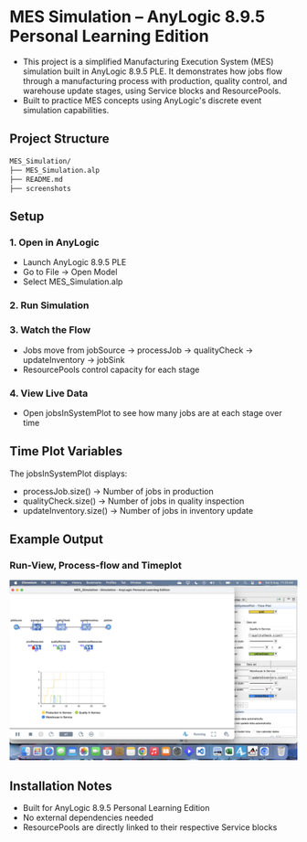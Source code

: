 # MES Simulation – AnyLogic 8.9.5 Personal Learning Edition

- This project is a simplified Manufacturing Execution System (MES) simulation built in AnyLogic 8.9.5 PLE. It demonstrates how jobs flow through a manufacturing process with production, quality control, and warehouse update stages, using Service blocks and ResourcePools.
- Built to practice MES concepts using AnyLogic's discrete event simulation capabilities.

## Project Structure

```
MES_Simulation/
├── MES_Simulation.alp
├── README.md
├── screenshots
```

## Setup

### 1. Open in AnyLogic

- Launch AnyLogic 8.9.5 PLE
- Go to File -> Open Model
- Select MES_Simulation.alp

### 2. Run Simulation

### 3. Watch the Flow

- Jobs move from jobSource -> processJob -> qualityCheck -> updateInventory -> jobSink
- ResourcePools control capacity for each stage

### 4. View Live Data

- Open jobsInSystemPlot to see how many jobs are at each stage over time

## Time Plot Variables

The jobsInSystemPlot displays:
- processJob.size() -> Number of jobs in production
- qualityCheck.size() -> Number of jobs in quality inspection
- updateInventory.size() -> Number of jobs in inventory update

## Example Output

### Run-View, Process-flow and Timeplot
![run-view-diagram](https://github.com/vbx14/MES-Simulation_AnyLogic/blob/1381cb345cd3cbd70a6f4deb5c1f81b3a9a5a2a0/screenshots/run-view-diagram.png)

##  Installation Notes

- Built for AnyLogic 8.9.5 Personal Learning Edition
- No external dependencies needed
- ResourcePools are directly linked to their respective Service blocks